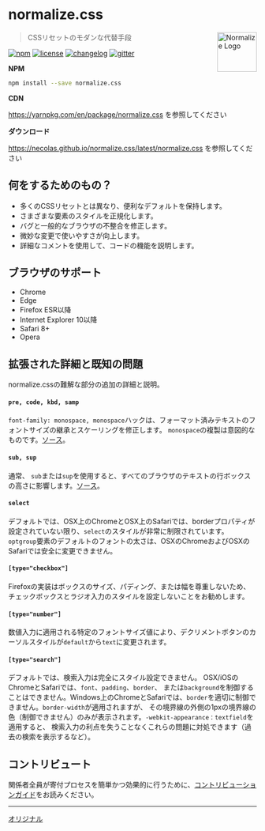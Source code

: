 # normalize.css

<a href="https://github.com/necolas/normalize.css"><img
  src="https://necolas.github.io/normalize.css/logo.svg" alt="Normalize Logo"
  width="80" height="80" align="right"></a>

> CSSリセットのモダンな代替手段

[![npm][npm-image]][npm-url] [![license][license-image]][license-url]
[![changelog][changelog-image]][changelog-url]
[![gitter][gitter-image]][gitter-url]


**NPM**

```sh
npm install --save normalize.css
```

**CDN**

https://yarnpkg.com/en/package/normalize.css を参照してください

**ダウンロード**

https://necolas.github.io/normalize.css/latest/normalize.css を参照してください


## 何をするためのもの？

* 多くのCSSリセットとは異なり、便利なデフォルトを保持します。
* さまざまな要素のスタイルを正規化します。
* バグと一般的なブラウザの不整合を修正します。
* 微妙な変更で使いやすさが向上します。
* 詳細なコメントを使用して、コードの機能を説明します。


## ブラウザのサポート

* Chrome
* Edge
* Firefox ESR以降
* Internet Explorer 10以降
* Safari 8+
* Opera


## 拡張された詳細と既知の問題

normalize.cssの難解な部分の追加の詳細と説明。

#### `pre, code, kbd, samp`

`font-family: monospace, monospace`ハックは、フォーマット済みテキストのフォントサイズの継承とスケーリングを修正します。
`monospace`の複製は意図的なものです。[ソース](https://en.wikipedia.org/wiki/User:Davidgothberg/Test59)。

#### `sub, sup`

通常、 `sub`または`sup`を使用すると、すべてのブラウザのテキストの行ボックスの高さに影響します。[ソース](https://gist.github.com/413930)。

#### `select`

デフォルトでは、OSX上のChromeとOSX上のSafariでは、borderプロパティが設定されていない限り、`select`のスタイルが非常に制限されています。
`optgroup`要素のデフォルトのフォントの太さは、OSXのChromeおよびOSXのSafariでは安全に変更できません。

#### `[type="checkbox"]`

Firefoxの実装はボックスのサイズ、パディング、または幅を尊重しないため、チェックボックスとラジオ入力のスタイルを設定しないことをお勧めします。

#### `[type="number"]`

数値入力に適用される特定のフォントサイズ値により、デクリメントボタンのカーソルスタイルが`default`から`text`に変更されます。

#### `[type="search"]`

デフォルトでは、検索入力は完全にスタイル設定できません。 OSX/iOSのChromeとSafariでは、`font`、`padding`、`border`、
または`background`を制御することはできません。Windows上のChromeとSafariでは、`border`を適切に制御できません。`border-width`が適用されますが、
その境界線の外側の1pxの境界線の色（制御できません）のみが表示されます。`-webkit-appearance：textfield`を適用すると、
検索入力の利点を失うことなくこれらの問題に対処できます（過去の検索を表示するなど）。

## コントリビュート

関係者全員が寄付プロセスを簡単かつ効果的に行うために、[コントリビューションガイド](CONTRIBUTING.md)をお読みください。


[changelog-image]: https://img.shields.io/badge/changelog-md-blue.svg?style=flat-square
[changelog-url]: CHANGELOG.md
[license-image]: https://img.shields.io/npm/l/normalize.css.svg?style=flat-square
[license-url]: LICENSE.md
[npm-image]: https://img.shields.io/npm/v/normalize.css.svg?style=flat-square
[npm-url]: https://www.npmjs.com/package/normalize.css
[gitter-image]: https://img.shields.io/badge/chat-gitter-blue.svg?style=flat-square
[gitter-url]: https://gitter.im/necolas/normalize.css

---
[オリジナル](https://github.com/necolas/normalize.css/blob/master/README.md)
